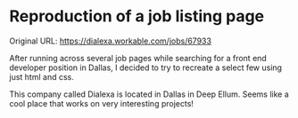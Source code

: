 # Reproduction of a job listing page

Original URL: https://dialexa.workable.com/jobs/67933

After running across several job pages while searching for a front end developer position in Dallas, I decided to try to recreate a select few using just html and css.

This company called Dialexa is located in Dallas in Deep Ellum. Seems like a cool place that works on very interesting projects!
